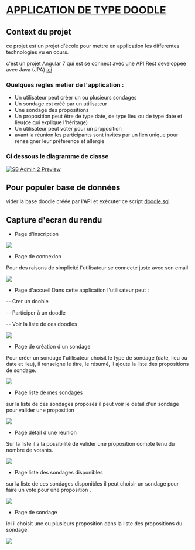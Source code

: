 # [APPLICATION DE TYPE DOODLE](https://github.com/Constant23/Doodle-front)

## Context du projet 

ce projet est un projet d'école pour mettre en application les differentes technologies vu en cours. 

c'est un projet Angular 7 qui est se connect avec une API Rest developpée avec Java (JPA) [ici](https://github.com/Constant23/tpjpa2019sir)

### Quelques regles metier de l'application :

-   Un utilisateur peut créer un ou plusieurs sondages
-   Un sondage est créé par un utilisateur
-   Une sondage des propositions
-   Un proposition peut être de type date, de type lieu ou de type date et lieu(ce qui explique l'héritage)
-   Un utilisateur peut voter pour un proposition
-   avant la réunion les participants sont invités par un lien unique pour renseigner leur préférence et allergie

### Ci dessous le diagramme de classe 

[![SB Admin 2 Preview](https://github.com/Constant23/Doodle-front/blob/master/src/assets/capture/DC.PNG)](https://github.com/Constant23/Doodle-front/blob/master/src/assets/capture/DC.PNG)

## Pour populer base de données 

vider la base doodle créée par l'API et exécuter ce script [doodle.sql](https://github.com/Constant23/Doodle-front/blob/master/dooble.sql)

## Capture d'ecran du rendu 
-   Page d'inscription 

[![](https://github.com/Constant23/Doodle-front/blob/master/src/assets/capture/1.PNG)](https://github.com/Constant23/Doodle-front/blob/master/src/assets/capture/1.PNG)

-   Page de connexion 

Pour des raisons de simplicité l'utilisateur se connecte juste avec son email

[![](https://github.com/Constant23/Doodle-front/blob/master/src/assets/capture/2.PNG)](https://github.com/Constant23/Doodle-front/blob/master/src/assets/capture/2.PNG)

-   Page d'accueil
Dans cette application l'utilisateur peut :

-- Crer un dooble 

-- Participer à un doodle 

-- Voir la liste de ces doodles 


[![](https://github.com/Constant23/Doodle-front/blob/master/src/assets/capture/3.PNG)](https://github.com/Constant23/Doodle-front/blob/master/src/assets/capture/3.PNG)

-   Page de création d'un sondage  

Pour créer un sondage l'utilisateur choisit le type de sondage (date, lieu ou date et lieu), il renseigne le titre, le résumé, il ajoute la liste des propositions de sondage. 

[![](https://github.com/Constant23/Doodle-front/blob/master/src/assets/capture/4.PNG)](https://github.com/Constant23/Doodle-front/blob/master/src/assets/capture/4.PNG)

-   Page liste de mes sondages 

sur la liste de ces sondages proposés il peut voir le detail d'un sondage pour valider une proposition

[![](https://github.com/Constant23/Doodle-front/blob/master/src/assets/capture/5.PNG)](https://github.com/Constant23/Doodle-front/blob/master/src/assets/capture/5.PNG)

-   Page détail d'une reunion  

Sur la liste il a la possibilité de valider une proposition compte tenu du nombre de votants.  

[![](https://github.com/Constant23/Doodle-front/blob/master/src/assets/capture/7.PNG)](https://github.com/Constant23/Doodle-front/blob/master/src/assets/capture/7.PNG)

-   Page liste des sondages disponibles 

sur la liste de ces sondages disponibles il peut choisir un sondage pour faire un vote pour une proposition . 

[![](https://github.com/Constant23/Doodle-front/blob/master/src/assets/capture/6.PNG)](https://github.com/Constant23/Doodle-front/blob/master/src/assets/capture/6.PNG)

-   Page de sondage 

ici il choisit une ou plusieurs proposition dans la liste des propositions du sondage.  

[![](https://github.com/Constant23/Doodle-front/blob/master/src/assets/capture/8.PNG)](https://github.com/Constant23/Doodle-front/blob/master/src/assets/capture/8.PNG)

